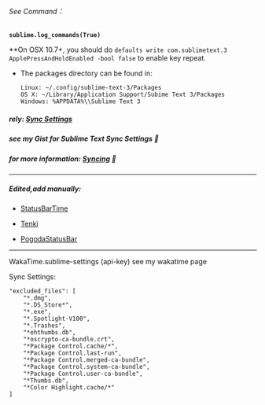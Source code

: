 ###### See Command：

**`sublime.log_commands(True)`**

**On OSX 10.7+, you should do `defaults write com.sublimetext.3 ApplePressAndHoldEnabled -bool false` to enable key repeat.

- The packages directory can be found in:

  ```
  Linux: ~/.config/sublime-text-3/Packages
  OS X: ~/Library/Application Support/Subime Text 3/Packages
  Windows: %APPDATA%\\Sublime Text 3
  ```

#####  rely:  [Sync Settings](https://packagecontrol.io/packages/Sync%20Settings)

##### see my Gist for Sublime Text Sync Settings  🌻

##### for more information: [Syncing](https://packagecontrol.io/docs/syncing) 👦

---

##### Edited,add manually:

- [StatusBarTime](https://github.com/zixing8284/sublimetext-StatusBarTime)

- [Tenki](https://github.com/zixing8284/weather-in-sublime-status-bar)

- [PogodaStatusBar](https://github.com/zixing8284/PogodaStatusBar)

---

WakaTime.sublime-settings (api-key) see my wakatime page


Sync Settings:

    "excluded_files": [
        "*.dmg",
        "*.DS_Store*",
        "*.exe",
        "*.Spotlight-V100",
        "*.Trashes",
        "*ehthumbs.db",
        "*oscrypto-ca-bundle.crt",
        "*Package Control.cache/*",
        "*Package Control.last-run",
        "*Package Control.merged-ca-bundle",
        "*Package Control.system-ca-bundle",
        "*Package Control.user-ca-bundle",
        "*Thumbs.db",
        "*Color Highlight.cache/*"
    ]
